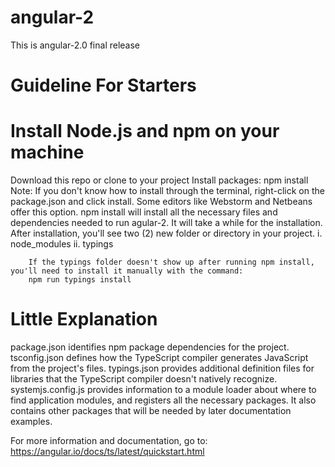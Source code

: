 # angular-2
This is angular-2.0 final release

# Guideline For Starters
  # Install Node.js and npm on your machine
  Download this repo or clone to your project
  Install packages: npm install
  Note: If you don't know how to install through the terminal, right-click on the package.json and click install. Some editors 
        like Webstorm and Netbeans offer this option. npm install will install all the necessary files and dependencies needed
        to run agular-2.
        It will take a while for the installation. After installation, you'll see two (2) new folder or directory in your project.
        i. node_modules
        ii. typings
        
        If the typings folder doesn't show up after running npm install, you'll need to install it manually with the command:
        npm run typings install

# Little Explanation
   package.json identifies npm package dependencies for the project.
   tsconfig.json defines how the TypeScript compiler generates JavaScript from the project's files.
   typings.json provides additional definition files for libraries that the TypeScript compiler doesn't natively recognize.
   systemjs.config.js provides information to a module loader about where to find application modules, and registers 
   all the necessary packages. 
   It also contains other packages that will be needed by later documentation examples.
   
For more information and documentation, go to: https://angular.io/docs/ts/latest/quickstart.html
